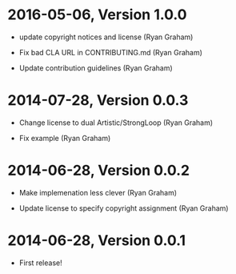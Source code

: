 2016-05-06, Version 1.0.0
=========================

 * update copyright notices and license (Ryan Graham)

 * Fix bad CLA URL in CONTRIBUTING.md (Ryan Graham)

 * Update contribution guidelines (Ryan Graham)


2014-07-28, Version 0.0.3
=========================

 * Change license to dual Artistic/StrongLoop (Ryan Graham)

 * Fix example (Ryan Graham)


2014-06-28, Version 0.0.2
=========================

 * Make implemenation less clever (Ryan Graham)

 * Update license to specify copyright assignment (Ryan Graham)


2014-06-28, Version 0.0.1
=========================

 * First release!
